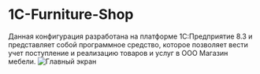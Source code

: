 # 1C-Furniture-Shop
Данная конфигурация разработана на платформе 1С:Предприятие 8.3 и представляет собой программное средство, которое позволяет вести учет поступление и реализацию товаров и услуг в ООО Магазин мебели.
![Главный экран](https://github.com/user-attachments/assets/1dd95050-2ba6-4e96-b40c-b673fa870f62)
